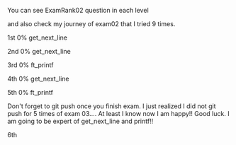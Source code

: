 You can see ExamRank02 question in each level

and also check my journey of exam02 that I tried 9 times.

1st 0%
get_next_line

2nd 0%
get_next_line

3rd 0%
ft_printf

4th 0%
get_next_line

5th 0%
ft_printf

Don't forget to git push once you finish exam.
I just realized I did not git push for 5 times of exam 03....
At least I know now I am happy!! Good luck.
I am going to be expert of get_next_line and printf!!

6th 

